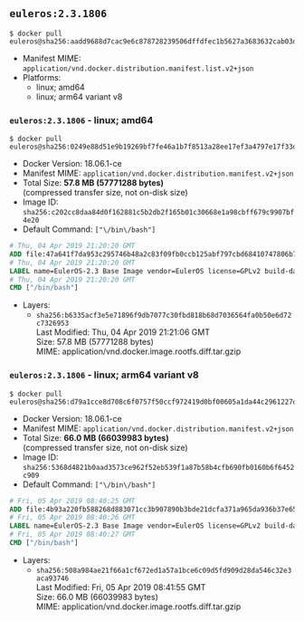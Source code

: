 ## `euleros:2.3.1806`

```console
$ docker pull euleros@sha256:aadd9688d7cac9e6c878728239506dffdfec1b5627a3683632cab03d96ae6bc7
```

-	Manifest MIME: `application/vnd.docker.distribution.manifest.list.v2+json`
-	Platforms:
	-	linux; amd64
	-	linux; arm64 variant v8

### `euleros:2.3.1806` - linux; amd64

```console
$ docker pull euleros@sha256:0249e88d51e9b19269bf7fe46a1b7f8513a28ee17ef3a4797e17f33dc6e14a5c
```

-	Docker Version: 18.06.1-ce
-	Manifest MIME: `application/vnd.docker.distribution.manifest.v2+json`
-	Total Size: **57.8 MB (57771288 bytes)**  
	(compressed transfer size, not on-disk size)
-	Image ID: `sha256:c202cc8daa84d0f162881c5b2db2f165b01c30668e1a98cbff679c9907bf4e20`
-	Default Command: `["\/bin\/bash"]`

```dockerfile
# Thu, 04 Apr 2019 21:20:20 GMT
ADD file:47a641f7da953c295746b48a2c83f09fb0ccb125abf797cbd68410747806b7b0 in / 
# Thu, 04 Apr 2019 21:20:20 GMT
LABEL name=EulerOS-2.3 Base Image vendor=EulerOS license=GPLv2 build-date=20180919
# Thu, 04 Apr 2019 21:20:20 GMT
CMD ["/bin/bash"]
```

-	Layers:
	-	`sha256:b6335acf3e5e71896f9db7077c30fbd818b68d7036564fa0b50e6d72c7326953`  
		Last Modified: Thu, 04 Apr 2019 21:21:06 GMT  
		Size: 57.8 MB (57771288 bytes)  
		MIME: application/vnd.docker.image.rootfs.diff.tar.gzip

### `euleros:2.3.1806` - linux; arm64 variant v8

```console
$ docker pull euleros@sha256:d79a1cce8d708c6f0757f50ccf972419d0bf00605a1da44c2961227d57eb03e9
```

-	Docker Version: 18.06.1-ce
-	Manifest MIME: `application/vnd.docker.distribution.manifest.v2+json`
-	Total Size: **66.0 MB (66039983 bytes)**  
	(compressed transfer size, not on-disk size)
-	Image ID: `sha256:5368d4821b0aad3573ce962f52eb539f1a87b58b4cfb690fb0160b6f6452c909`
-	Default Command: `["\/bin\/bash"]`

```dockerfile
# Fri, 05 Apr 2019 08:40:25 GMT
ADD file:4b93a220fb588268d883071cc3b907890b3bde21dcfa371a965da936b37e65bf in / 
# Fri, 05 Apr 2019 08:40:26 GMT
LABEL name=EulerOS-2.3 Base Image vendor=EulerOS license=GPLv2 build-date=20180910
# Fri, 05 Apr 2019 08:40:27 GMT
CMD ["/bin/bash"]
```

-	Layers:
	-	`sha256:508a984ae21f66a1cf672ed1a57a1bce6c09d5fd909d28da546c32e3aca93746`  
		Last Modified: Fri, 05 Apr 2019 08:41:55 GMT  
		Size: 66.0 MB (66039983 bytes)  
		MIME: application/vnd.docker.image.rootfs.diff.tar.gzip
